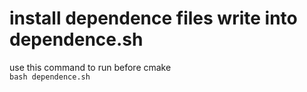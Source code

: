 # **install dependence files write into dependence.sh**
use this command to run before cmake 
<br />
    ```
    bash dependence.sh
    ```









